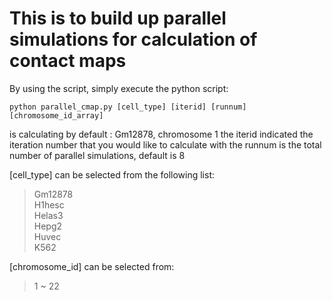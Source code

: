 # This is to build up parallel simulations for calculation of contact maps

By using the script, simply execute the python script:
```
python parallel_cmap.py [cell_type] [iterid] [runnum] [chromosome_id_array]
```
is calculating by default : Gm12878, chromosome 1
the iterid indicated the iteration number that you would like to calculate with
the runnum is the total number of parallel simulations, default is 8

[cell_type] can be selected from the following list:  
>Gm12878  
>H1hesc  
>Helas3  
>Hepg2  
>Huvec  
>K562  

[chromosome_id] can be selected from:  
>1 ~ 22
